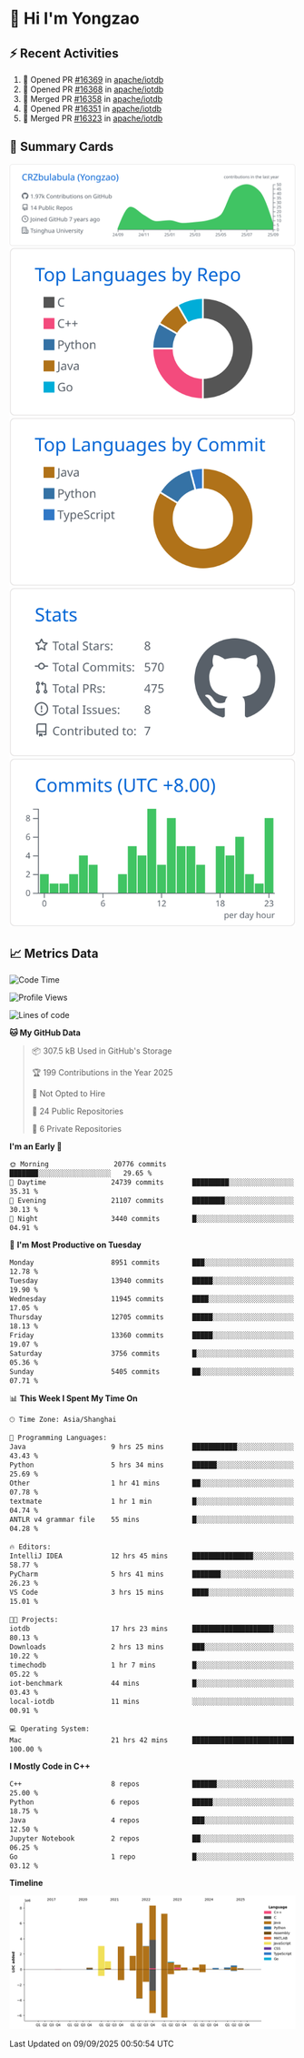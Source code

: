 # 👋 Hi I'm Yongzao

## ⚡ Recent Activities
<!--START_SECTION:activity-->
1. 💪 Opened PR [#16369](https://github.com/apache/iotdb/pull/16369) in [apache/iotdb](https://github.com/apache/iotdb)
2. 💪 Opened PR [#16368](https://github.com/apache/iotdb/pull/16368) in [apache/iotdb](https://github.com/apache/iotdb)
3. 🎉 Merged PR [#16358](https://github.com/apache/iotdb/pull/16358) in [apache/iotdb](https://github.com/apache/iotdb)
4. 💪 Opened PR [#16351](https://github.com/apache/iotdb/pull/16351) in [apache/iotdb](https://github.com/apache/iotdb)
5. 🎉 Merged PR [#16323](https://github.com/apache/iotdb/pull/16323) in [apache/iotdb](https://github.com/apache/iotdb)
<!--END_SECTION:activity-->

## 🎑 Summary Cards

[![](https://raw.githubusercontent.com/CRZbulabula/CRZbulabula/main/profile-summary-card-output/github/0-profile-details.svg)](https://github.com/vn7n24fzkq/github-profile-summary-cards)
[![](https://raw.githubusercontent.com/CRZbulabula/CRZbulabula/main/profile-summary-card-output/github/1-repos-per-language.svg)](https://github.com/vn7n24fzkq/github-profile-summary-cards) [![](https://raw.githubusercontent.com/CRZbulabula/CRZbulabula/main/profile-summary-card-output/github/2-most-commit-language.svg)](https://github.com/vn7n24fzkq/github-profile-summary-cards)
[![](https://raw.githubusercontent.com/CRZbulabula/CRZbulabula/main/profile-summary-card-output/github/3-stats.svg)](https://github.com/vn7n24fzkq/github-profile-summary-cards) [![](https://raw.githubusercontent.com/CRZbulabula/CRZbulabula/main/profile-summary-card-output/github/4-productive-time.svg)](https://github.com/vn7n24fzkq/github-profile-summary-cards)

## 📈 Metrics Data

<!--START_SECTION:waka-->
![Code Time](http://img.shields.io/badge/Code%20Time-1%2C184%20hrs%2038%20mins-blue)

![Profile Views](http://img.shields.io/badge/Profile%20Views-0-blue)

![Lines of code](https://img.shields.io/badge/From%20Hello%20World%20I%27ve%20Written-37.2%20million%20lines%20of%20code-blue)

**🐱 My GitHub Data** 

> 📦 307.5 kB Used in GitHub's Storage 
 > 
> 🏆 199 Contributions in the Year 2025
 > 
> 🚫 Not Opted to Hire
 > 
> 📜 24 Public Repositories 
 > 
> 🔑 6 Private Repositories 
 > 
**I'm an Early 🐤** 

```text
🌞 Morning                20776 commits       ███████░░░░░░░░░░░░░░░░░░   29.65 % 
🌆 Daytime                24739 commits       █████████░░░░░░░░░░░░░░░░   35.31 % 
🌃 Evening                21107 commits       ████████░░░░░░░░░░░░░░░░░   30.13 % 
🌙 Night                  3440 commits        █░░░░░░░░░░░░░░░░░░░░░░░░   04.91 % 
```
📅 **I'm Most Productive on Tuesday** 

```text
Monday                   8951 commits        ███░░░░░░░░░░░░░░░░░░░░░░   12.78 % 
Tuesday                  13940 commits       █████░░░░░░░░░░░░░░░░░░░░   19.90 % 
Wednesday                11945 commits       ████░░░░░░░░░░░░░░░░░░░░░   17.05 % 
Thursday                 12705 commits       █████░░░░░░░░░░░░░░░░░░░░   18.13 % 
Friday                   13360 commits       █████░░░░░░░░░░░░░░░░░░░░   19.07 % 
Saturday                 3756 commits        █░░░░░░░░░░░░░░░░░░░░░░░░   05.36 % 
Sunday                   5405 commits        ██░░░░░░░░░░░░░░░░░░░░░░░   07.71 % 
```


📊 **This Week I Spent My Time On** 

```text
🕑︎ Time Zone: Asia/Shanghai

💬 Programming Languages: 
Java                     9 hrs 25 mins       ███████████░░░░░░░░░░░░░░   43.43 % 
Python                   5 hrs 34 mins       ██████░░░░░░░░░░░░░░░░░░░   25.69 % 
Other                    1 hr 41 mins        ██░░░░░░░░░░░░░░░░░░░░░░░   07.78 % 
textmate                 1 hr 1 min          █░░░░░░░░░░░░░░░░░░░░░░░░   04.74 % 
ANTLR v4 grammar file    55 mins             █░░░░░░░░░░░░░░░░░░░░░░░░   04.28 % 

🔥 Editors: 
IntelliJ IDEA            12 hrs 45 mins      ███████████████░░░░░░░░░░   58.77 % 
PyCharm                  5 hrs 41 mins       ███████░░░░░░░░░░░░░░░░░░   26.23 % 
VS Code                  3 hrs 15 mins       ████░░░░░░░░░░░░░░░░░░░░░   15.01 % 

🐱‍💻 Projects: 
iotdb                    17 hrs 23 mins      ████████████████████░░░░░   80.13 % 
Downloads                2 hrs 13 mins       ███░░░░░░░░░░░░░░░░░░░░░░   10.22 % 
timechodb                1 hr 7 mins         █░░░░░░░░░░░░░░░░░░░░░░░░   05.22 % 
iot-benchmark            44 mins             █░░░░░░░░░░░░░░░░░░░░░░░░   03.43 % 
local-iotdb              11 mins             ░░░░░░░░░░░░░░░░░░░░░░░░░   00.91 % 

💻 Operating System: 
Mac                      21 hrs 42 mins      █████████████████████████   100.00 % 
```

**I Mostly Code in C++** 

```text
C++                      8 repos             ██████░░░░░░░░░░░░░░░░░░░   25.00 % 
Python                   6 repos             █████░░░░░░░░░░░░░░░░░░░░   18.75 % 
Java                     4 repos             ███░░░░░░░░░░░░░░░░░░░░░░   12.50 % 
Jupyter Notebook         2 repos             ██░░░░░░░░░░░░░░░░░░░░░░░   06.25 % 
Go                       1 repo              █░░░░░░░░░░░░░░░░░░░░░░░░   03.12 % 
```



**Timeline**

![Lines of Code chart](https://raw.githubusercontent.com/CRZbulabula/CRZbulabula/main/assets/bar_graph.png)


 Last Updated on 09/09/2025 00:50:54 UTC
<!--END_SECTION:waka-->

